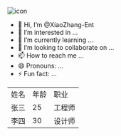 ![icon](https://github.com/user-attachments/assets/457313e3-8021-43ca-95cc-4285318a2979)

- 👋 Hi, I’m @XiaoZhang-Ent
- 👀 I’m interested in ...
- 🌱 I’m currently learning ...
- 💞️ I’m looking to collaborate on ...
- 📫 How to reach me ...
- 😄 Pronouns: ...
- ⚡ Fun fact: ...


<table>
    <tr>
        <td>姓名</td>
        <td>年龄</td>
        <td>职业</td>
    </tr>
    <tr>
        <td>张三</td>
        <td>25</td>
        <td>工程师</td>
    </tr>
    <tr>
        <td>李四</td>
        <td>30</td>
        <td>设计师</td>
    </tr>
</table>


<!---
XiaoZhang-Ent/XiaoZhang-Ent is a ✨ special ✨ repository because its `README.md` (this file) appears on your GitHub profile.
You can click the Preview link to take a look at your changes.
--->
